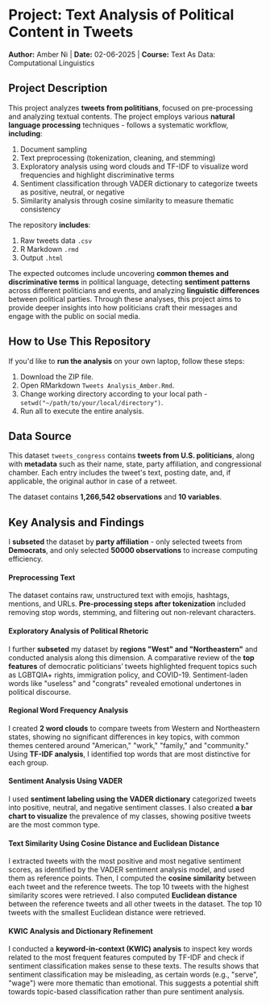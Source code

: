 # Project: Text Analysis of Political Content in Tweets 
**Author:** Amber Ni | **Date:** 02-06-2025 | **Course:** Text As Data: Computational Linguistics

## Project Description
This project analyzes **tweets from polititians**, focused on pre-processing and analyzing textual contents. The project employs various **natural language processing** techniques - follows a systematic workflow, **including**:
1. Document sampling
2. Text preprocessing (tokenization, cleaning, and stemming)
3. Exploratory analysis using word clouds and TF-IDF to visualize word frequencies and highlight discriminative terms
4. Sentiment classification through VADER dictionary to categorize tweets as positive, neutral, or negative
5. Similarity analysis through cosine similarity to measure thematic consistency

The repository **includes**: 
1. Raw tweets data `.csv`
2. R Markdown `.rmd`
3. Output `.html`

The expected outcomes include uncovering **common themes and discriminative terms** in political language, detecting **sentiment patterns** across different politicians and events, and analyzing **linguistic differences** between political parties. Through these analyses, this project aims to provide deeper insights into how politicians craft their messages and engage with the public on social media.

## How to Use This Repository

If you'd like to **run the analysis** on your own laptop, follow these steps:
  1. Download the ZIP file.
  2. Open RMarkdown `Tweets Analysis_Amber.Rmd`.
  3. Change working directory according to your local path - `setwd("~/path/to/your/local/directory")`.
  4. Run all to execute the entire analysis.

## Data Source 

This dataset `tweets_congress` contains **tweets from U.S. politicians**, along with **metadata** such as their name, state, party affiliation, and congressional chamber. Each entry includes the tweet's text, posting date, and, if applicable, the original author in case of a retweet. 

The dataset contains **1,266,542 observations** and **10 variables**.

## Key Analysis and Findings

I **subseted** the dataset by **party affiliation** - only selected tweets from **Democrats**, and only selected **50000 observations** to increase computing efficiency. 

#### Preprocessing Text
The dataset contains raw, unstructured text with emojis, hashtags, mentions, and URLs. **Pre-processing steps after tokenization** included removing stop words, stemming, and filtering out non-relevant characters.

#### Exploratory Analysis of Political Rhetoric
I further **subseted** my dataset by **regions "West" and "Northeastern"** and conducted analysis along this dimension. A comparative review of the **top features** of democratic politicians’ tweets highlighted frequent topics such as LGBTQIA+ rights, immigration policy, and COVID-19. Sentiment-laden words like "useless" and "congrats" revealed emotional undertones in political discourse. 

#### Regional Word Frequency Analysis
I created **2 word clouds** to compare tweets from Western and Northeastern states, showing no significant differences in key topics, with common themes centered around "American," "work," "family," and "community." Using **TF-IDF analysis**, I identified top words that are most distinctive for each group.

#### Sentiment Analysis Using VADER
I used **sentiment labeling using the VADER dictionary** categorized tweets into positive, neutral, and negative sentiment classes. I also created **a bar chart to visualize** the prevalence of my classes, showing positive tweets are the most common type.

#### Text Similarity Using Cosine Distance and Euclidean Distance
I extracted tweets with the most positive and most negative sentiment scores, as identified by the VADER sentiment analysis model, and used them as reference points. Then, I computed the **cosine similarity** between each tweet and the reference tweets. The top 10 tweets with the highest similarity scores were retrieved. I also computed **Euclidean distance** between the reference tweets and all other tweets in the dataset. The top 10 tweets with the smallest Euclidean distance were retrieved.

#### KWIC Analysis and Dictionary Refinement
I conducted a **keyword-in-context (KWIC) analysis** to inspect key words related to the most frequent features computed by TF-IDF and check if sentiment classification makes sense to these texts. The results shows that sentiment classification may be misleading, as certain words (e.g., "serve", "wage") were more thematic than emotional. This suggests a potential shift towards topic-based classification rather than pure sentiment analysis.


